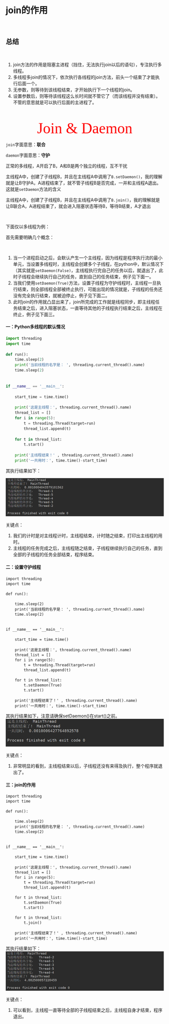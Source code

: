 # join的作用

&nbsp;

## **总结**

&nbsp;

1. join方法的作用是阻塞主进程（挡住，无法执行join以后的语句），专注执行多线程。  
2. 多线程多join的情况下，依次执行各线程的join方法，前头一个结束了才能执行后面一个。
3. 无参数，则等待到该线程结束，才开始执行下一个线程的join。
4. 设置参数后，则等待该线程这么长时间就不管它了（而该线程并没有结束）。不管的意思就是可以执行后面的主进程了。

&nbsp;

<center><font face="黑体" color=red size=10>Join & Daemon</font></center>

`join`字面意思：**联合**

`daemon`字面意思：**守护**

正常的多线程，A开启了B，A和B是两个独立的线程，互不干扰

主线程A中，创建了子线程B，并且在主线程A中调用了`B.setDaemon()`，我的理解就是让B守护A，A进程结束了，就不管子线程B是否完成，一并和主线程A退出。这就是`setDaemon`方法的含义

主线程A中，创建了子线程B，并且在主线程A中调用了`B.join()`，我的理解就是让B联合A，A进程结束了，就会进入阻塞状态等待B，等待B结束，A才退出

&nbsp;

下面仅以多线程为例：

首先需要明确几个概念：

&nbsp;

1. 当一个进程启动之后，会默认产生一个主线程，因为线程是程序执行流的最小单元，当设置多线程时，主线程会创建多个子线程，在python中，默认情况下（其实就是`setDaemon(False)`，主线程执行完自己的任务以后，就退出了，此时子线程会继续执行自己的任务，直到自己的任务结束，例子见下面一。
2. 
   当我们使用`setDaemon(True)`方法，设置子线程为守护线程时，主线程一旦执行结束，则全部线程全部被终止执行，可能出现的情况就是，子线程的任务还没有完全执行结束，就被迫停止，例子见下面二。
3. 
   此时join的作用就凸显出来了，join所完成的工作就是线程同步，即主线程任务结束之后，进入阻塞状态，一直等待其他的子线程执行结束之后，主线程在终止，例子见下面三。

#### 一：Python多线程的默认情况

```python
import threading
import time

def run():
    time.sleep(2)
    print('当前线程的名字是： ', threading.current_thread().name)
    time.sleep(2)


if __name__ == '__main__':

    start_time = time.time()

    print('这是主线程：', threading.current_thread().name)
    thread_list = []
    for i in range(5):
        t = threading.Thread(target=run)
        thread_list.append(t)

    for t in thread_list:
        t.start()

    print('主线程结束！' , threading.current_thread().name)
    print('一共用时：', time.time()-start_time)
```

其执行结果如下：

![](https://github.com/yinzhipeng123/markdown_log/blob/main/docs/image/join1.png?raw=true)

关键点：

1. 我们的计时是对主线程计时，主线程结束，计时随之结束，打印出主线程的用时。
2. 主线程的任务完成之后，主线程随之结束，子线程继续执行自己的任务，直到全部的子线程的任务全部结束，程序结束。

#### 二：设置守护线程

```
import threading
import time

def run():

    time.sleep(2)
    print('当前线程的名字是： ', threading.current_thread().name)
    time.sleep(2)


if __name__ == '__main__':

    start_time = time.time()

    print('这是主线程：', threading.current_thread().name)
    thread_list = []
    for i in range(5):
        t = threading.Thread(target=run)
        thread_list.append(t)

    for t in thread_list:
        t.setDaemon(True)
        t.start()

    print('主线程结束了！' , threading.current_thread().name)
    print('一共用时：', time.time()-start_time)
```

其执行结果如下，注意请确保setDaemon()在start()之前。
![](https://github.com/yinzhipeng123/markdown_log/blob/main/docs/image/join2.png?raw=true)

关键点：

1. 非常明显的看到，主线程结束以后，子线程还没有来得及执行，整个程序就退出了。

#### 三：join的作用

```
import threading
import time

def run():

    time.sleep(2)
    print('当前线程的名字是： ', threading.current_thread().name)
    time.sleep(2)


if __name__ == '__main__':

    start_time = time.time()

    print('这是主线程：', threading.current_thread().name)
    thread_list = []
    for i in range(5):
        t = threading.Thread(target=run)
        thread_list.append(t)

    for t in thread_list:
        t.setDaemon(True)
        t.start()

    for t in thread_list:
        t.join()

    print('主线程结束了！' , threading.current_thread().name)
    print('一共用时：', time.time()-start_time)
```

其执行结果如下：
![](https://github.com/yinzhipeng123/markdown_log/blob/main/docs/image/join.png?raw=true)

关键点：

1. 可以看到，主线程一直等待全部的子线程结束之后，主线程自身才结束，程序退出。